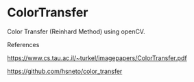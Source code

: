 # ColorTransfer
Color Transfer (Reinhard Method) using openCV.

References

https://www.cs.tau.ac.il/~turkel/imagepapers/ColorTransfer.pdf

https://github.com/hsneto/color_transfer

